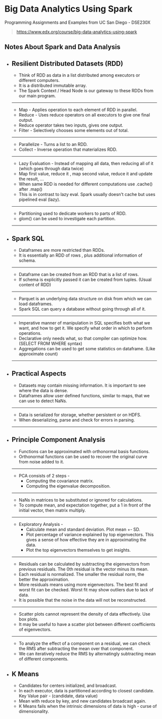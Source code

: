 # Big Data Analytics Using Spark

Programming Assignments and Examples from UC San Diego - DSE230X
>https://www.edx.org/course/big-data-analytics-using-spark

## Notes About Spark and Data Analysis

* ## Resilient Distributed Datasets (RDD)
   * Think of RDD as data in a list distributed among executors or different computers.
   * It is a distributed immutable array.
   * The Spark Context / Head Node is our gateway to these RDDs from our main program.
   ---
   * Map - Applies operation to each element of RDD in parallel.
   * Reduce - Uses reduce operators on all executors to give one final output.
   * Reduce operator takes two inputs, gives one output.
   * Filter - Selectively chooses some elements out of total.
   ---
   * Parallelize - Turns a list to an RDD.
   * Collect - Inverse operation that materializes RDD.
   ---
   * Lazy Evaluation - Instead of mapping all data, then reducing all of it (which goes through data twice)
   * Map first value, reduce it , map second value, reduce it and update the result, ...
   * When same RDD is needed for different computations use .cache() after .map()
   * This is in contrast to lazy eval. Spark usually doesn't cache but uses pipelined eval (lazy).
   ---
   * Partitioning used to dedicate workers to parts of RDD.
   * glom() can be used to investigate each partition.
   ---
   
* ## Spark SQL
   * Dataframes are more restricted than RDDs.
   * It is essentially an RDD of rows , plus additional information of schema.
   ---
   * Dataframe can be created from an RDD that is a list of rows.
   * If schema is explicitly passed it can be created from tuples. (Usual content of RDD)
   ---
   * Parquet is an underlying data structure on disk from which we can load dataframes.
   * Spark SQL can query a database without going through all of it.
   ---
   * Imperative manner of manipulation in SQL specifies both what we want, and how to get it. We specify what order in which to perform      operations. 
   * Declarative only needs what, so that compiler can optimize how. (SELECT FROM WHERE syntax)
   * Aggregations can be used to get some statistics on dataframe. (Like approximate count)
   ---
   
 * ## Practical Aspects
   * Datasets may contain missing information. It is important to see where the data is dense.
   * Dataframes allow user defined functions, similar to maps, that we can use to detect NaNs.
   ---
   * Data is serialized for storage, whether persistent or on HDFS.
   * When deserializing, parse and check for errors in parsing.
   ---
   
 * ## Principle Component Analysis
   * Functions can be approximated with orthonormal basis functions.
   * Orthonormal functions can be used to recover the original curve from noise added to it.
   ---
   * PCA consists of 2 steps -
     * Computing the covariance matrix.
     * Computing the eigenvalue decomposition.
   ---
   * NaNs in matrices to be substituted or ignored for calculations.
   * To compute mean, and expectation together, put a 1 in front of the initial vector, then matrix multiply.
   ---
   * Exploratory Analysis -
     * Calculate mean and standard deviation. Plot mean +- SD.
     * Plot percentage of variance explained by top eigenvectors. This gives a sense of how effective they are in approximating the            data.
     * Plot the top eigenvectors themselves to get insights.
   ---
   * Residuals can be calculated by subtracting the eigenvectors from previous residuals. The 0th residual is the vector minus its mean.
   * Each residual is normalized. The smaller the residual norm, the better the approximation.
   * More residuals means using more eigenvectors. The best fit and worst fit can be checked. Worst fit may show outliers due to lack of      data.
   * It is possible that the noise in the data will not be reconstructed.
   ---
   *  Scatter plots cannot represent the density of data effectively. Use box plots.
   *  It may be useful to have a scatter plot between different coefficients of eigenvectors.
   --- 
   * To analyze the effect of a component on a residual, we can check the RMS after subtracting the mean over that component.
   * We can iteratively reduce the RMS by alternatingly subtracting mean of different components. 

 * ## K Means
   *  Candidates for centers initialized, and broadcast.
   *  In each executor, data is partitioned according to closest candidate. Key Value pair - (candidate, data value)
   *  Mean with reduce by key, and new candidates broadcast again.
   *  K Means fails when the intrinsic dimensions of data is high - curse of dimensionality.





   
   
   
